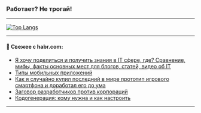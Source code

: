 ### Работает? Не трогай!

---
<!--
#### 🛠️ Technical stack:

![Java](https://img.shields.io/badge/Java-informational?logo=Oracle&style=flat&logoColor=white&color=FF4500)
![Kotlin](https://img.shields.io/badge/Kotlin-informational?logo=Kotlin&style=flat&logoColor=white&color=774D97)
![TS](https://img.shields.io/badge/TypeScript-informational?logo=typeScript&style=flat&logoColor=black&color=017acc)
![Python](https://img.shields.io/badge/Python-informational?logo=Python&style=flat&logoColor=black&color=ffdd54) <br>
![Spring](https://img.shields.io/badge/Spring-informational?logo=Spring&style=flat&logoColor=white&color=6DB33F) 
![SpringBoot](https://img.shields.io/badge/SpringBoot-informational?logo=SpringBoot&style=flat&logoColor=white&color=6DB33F)
![Nest](https://img.shields.io/badge/NestJS-informational?logo=NestJS&style=flat&logoColor=white&color=E0234E) 
![NodeJS](https://img.shields.io/badge/NodeJS-informational?logo=node.js&style=flat&logoColor=white&color=70A760)<br>
![PostgreSQL](https://img.shields.io/badge/PostgreSQL-informational?logo=PostgreSQL&style=flat&logoColor=white&color=DAA520)
![MongoDB](https://img.shields.io/badge/MongoDB-informational?logo=MongoDB&style=flat&logoColor=white&color=870000)
![Apache](https://img.shields.io/badge/Apache-informational?logo=apache&style=flat&logoColor=white&color=f74e28)

___ 
-->

<!--- #### 🛠️ : --->

[![Top Langs](https://github-readme-stats-82jvfl3w3-advtsettinggmailcoms-projects.vercel.app/api/top-langs/?username=zloylis&langs_count=10&hide_title=true&title_color=e6edf3&size_weight=0.5&count_weight=0.5&layout=compact&hide_progress=true&hide_border=true&theme=dracula)](https://github.com/zloylis)

<!---


####  :octocat:&nbsp;&nbsp; Статистика:

![GitHub stats](https://github-readme-stats-u2qms2cxw-advtsettinggmailcoms-projects.vercel.app/api?username=zloylis&show_icons=true&hide_border=true&theme=dracula&title_color=e6edf3&include_all_commits=true&count_private=true&hide_rank=false&hide_title=true&rank_icon=github)
-->
---

#### 💬 Свежее с habr.com:

<!-- BLOG-POST-LIST:START -->
- [Я хочу поделиться и получить знания в IT сфере, где? Сравнение, мифы, факты основных мест для блогов, статей, видео об IT](https://habr.com/ru/articles/874616/?utm_source=habrahabr&utm_medium=rss&utm_campaign=874616)
- [Типы мобильных приложений](https://habr.com/ru/articles/874626/?utm_source=habrahabr&utm_medium=rss&utm_campaign=874626)
- [Как я случайно купил последний в мире прототип игрового смартфона и доработал его до ума](https://habr.com/ru/companies/timeweb/articles/874512/?utm_source=habrahabr&utm_medium=rss&utm_campaign=874512)
- [Заговор разработчиков против корпораций](https://habr.com/ru/articles/874610/?utm_source=habrahabr&utm_medium=rss&utm_campaign=874610)
- [Кодогенерация: кому нужна и как настроить](https://habr.com/ru/articles/874606/?utm_source=habrahabr&utm_medium=rss&utm_campaign=874606)
<!-- BLOG-POST-LIST:END -->

---
